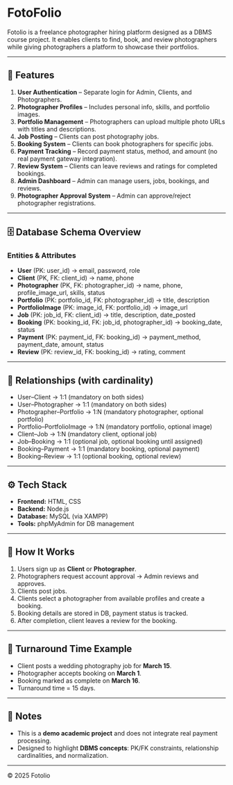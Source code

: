 # FotoFolio

Fotolio is a freelance photographer hiring platform designed as a DBMS course project. 
It enables clients to find, book, and review photographers while giving photographers a platform to showcase their portfolios.

---

## 📌 Features
1. **User Authentication** – Separate login for Admin, Clients, and Photographers.
2. **Photographer Profiles** – Includes personal info, skills, and portfolio images.
3. **Portfolio Management** – Photographers can upload multiple photo URLs with titles and descriptions.
4. **Job Posting** – Clients can post photography jobs.
5. **Booking System** – Clients can book photographers for specific jobs.
6. **Payment Tracking** – Record payment status, method, and amount (no real payment gateway integration).
7. **Review System** – Clients can leave reviews and ratings for completed bookings.
8. **Admin Dashboard** – Admin can manage users, jobs, bookings, and reviews.
9. **Photographer Approval System** – Admin can approve/reject photographer registrations.

---

## 🗄 Database Schema Overview

### Entities & Attributes
- **User** (PK: user_id) → email, password, role
- **Client** (PK, FK: client_id) → name, phone
- **Photographer** (PK, FK: photographer_id) → name, phone, profile_image_url, skills, status
- **Portfolio** (PK: portfolio_id, FK: photographer_id) → title, description
- **PortfolioImage** (PK: image_id, FK: portfolio_id) → image_url
- **Job** (PK: job_id, FK: client_id) → title, description, date_posted
- **Booking** (PK: booking_id, FK: job_id, photographer_id) → booking_date, status
- **Payment** (PK: payment_id, FK: booking_id) → payment_method, payment_date, amount, status
- **Review** (PK: review_id, FK: booking_id) → rating, comment

---

## 🔗 Relationships (with cardinality)
- User–Client → 1:1 (mandatory on both sides)
- User–Photographer → 1:1 (mandatory on both sides)
- Photographer–Portfolio → 1:N (mandatory photographer, optional portfolio)
- Portfolio–PortfolioImage → 1:N (mandatory portfolio, optional image)
- Client–Job → 1:N (mandatory client, optional job)
- Job–Booking → 1:1 (optional job, optional booking until assigned)
- Booking–Payment → 1:1 (mandatory booking, optional payment)
- Booking–Review → 1:1 (optional booking, optional review)

---

## ⚙️ Tech Stack
- **Frontend:** HTML, CSS
- **Backend:** Node.js
- **Database:** MySQL (via XAMPP)
- **Tools:** phpMyAdmin for DB management

---

## 🚀 How It Works
1. Users sign up as **Client** or **Photographer**.
2. Photographers request account approval → Admin reviews and approves.
3. Clients post jobs.
4. Clients select a photographer from available profiles and create a booking.
5. Booking details are stored in DB, payment status is tracked.
6. After completion, client leaves a review for the booking.

---

## 📅 Turnaround Time Example
- Client posts a wedding photography job for **March 15**.
- Photographer accepts booking on **March 1**.
- Booking marked as complete on **March 16**.
- Turnaround time = 15 days.

---

## 📍 Notes
- This is a **demo academic project** and does not integrate real payment processing.
- Designed to highlight **DBMS concepts**: PK/FK constraints, relationship cardinalities, and normalization.

---

© 2025 Fotolio
